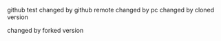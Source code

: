 github test
changed by github remote
changed by pc
changed by cloned version

changed by forked version
